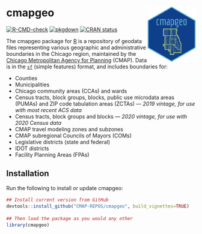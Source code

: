 
<!--

    ####### UUUUUUUU        ,ad8888ba,   88b           d88         db         88888888ba
    ####### :UUUUUUU       d8"'    `"8b  888b         d888        d88b        88      "8b
    #######. :UUUUUU      d8'            88`8b       d8'88       d8'`8b       88      ,8P
    ########  :UUUUU      88             88 `8b     d8' 88      d8'  `8b      88aaaaaa8P'
    #########:  :UUU      88             88  `8b   d8'  88     d8YaaaaY8b     88""""""'
    ##########:    '      Y8,            88   `8b d8'   88    d8""""""""8b    88
    #############:.        Y8a.    .a8P  88    `888'    88   d8'        `8b   88
    ################        `"Y8888Y"'   88     `8'     88  d8'          `8b  88
    
    
                                      PROUDLY PRESENTS
                                                                                               
                                                                                               
 ,adPPYba,  88,dPYba,,adPYba,   ,adPPYYba,  8b,dPPYba,    ,adPPYb,d8   ,adPPYba,   ,adPPYba,
a8"     ""  88P'   "88"    "8a  ""     `Y8  88P'    "8a  a8"    `Y88  a8P_____88  a8"     "8a
8b          88      88      88  ,adPPPPP88  88       d8  8b       88  8PP"""""""  8b       d8
"8a,   ,aa  88      88      88  88,    ,88  88b,   ,a8"  "8a,   ,d88  "8b,   ,aa  "8a,   ,a8"
 `"Ybbd8"'  88      88      88  `"8bbdP"Y8  88`YbbdP"'    `"YbbdP"Y8   `"Ybbd8"'   `"YbbdP"'
                                            88            aa,    ,88
                                            88             "Y8bbdP"


                 An R package made with ♥ in Chicago by and for CMAP staff.
-->

# cmapgeo <img src="man/figures/logo.png" align="right" alt="cmapplot logo" width="128">

<!-- badges: start -->

[![R-CMD-check](https://github.com/CMAP-REPOS/cmapgeo/workflows/R-CMD-check/badge.svg)](https://github.com/CMAP-REPOS/cmapgeo/actions)
[![pkgdown](https://github.com/CMAP-REPOS/cmapgeo/workflows/pkgdown/badge.svg)](https://github.com/CMAP-REPOS/cmapgeo/actions)
[![CRAN
status](https://www.r-pkg.org/badges/version/cmapgeo)](https://cran.r-project.org/package=cmapgeo)
<!-- badges: end -->

The cmapgeo package for [R](https://www.r-project.org) is a repository
of geodata files representing various geographic and administrative
boundaries in the Chicago region, maintained by the [Chicago
Metropolitan Agency for Planning](https://www.cmap.illinois.gov) (CMAP).
Data is in the [`sf`](https://r-spatial.github.io/sf) (simple features)
format, and includes boundaries for:

-   Counties
-   Municipalities
-   Chicago community areas (CCAs) and wards
-   Census tracts, block groups, blocks, public use microdata areas
    (PUMAs) and ZIP code tabulation areas (ZCTAs) — *2019 vintage, for
    use with most recent ACS data*
-   Census tracts, block groups and blocks — *2020 vintage, for use with
    2020 Census data*
-   CMAP travel modeling zones and subzones
-   CMAP subregional Councils of Mayors (COMs)
-   Legislative districts (state and federal)
-   IDOT districts
-   Facility Planning Areas (FPAs)

## Installation

Run the following to install or update cmapgeo:

``` r
## Install current version from GitHub
devtools::install_github("CMAP-REPOS/cmapgeo", build_vignettes=TRUE)

## Then load the package as you would any other
library(cmapgeo)
```
